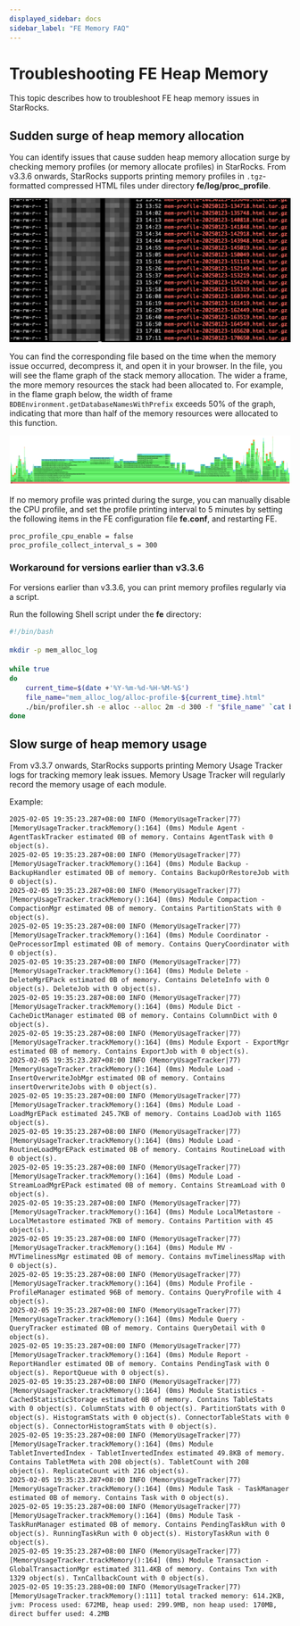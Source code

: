 ```yaml
---
displayed_sidebar: docs
sidebar_label: "FE Memory FAQ"
---
```


# Troubleshooting FE Heap Memory

This topic describes how to troubleshoot FE heap memory issues in StarRocks.

## Sudden surge of heap memory allocation

You can identify issues that cause sudden heap memory allocation surge by checking memory profiles (or memory allocate profiles) in StarRocks. From v3.3.6 onwards, StarRocks supports printing memory profiles in `.tgz`-formatted compressed HTML files under directory **fe/log/proc_profile**.

![FE Memory FAQ - 1](../_assets/fe_mem_faq_1.png)

You can find the corresponding file based on the time when the memory issue occurred, decompress it, and open it in your browser. In the file, you will see the flame graph of the stack memory allocation. The wider a frame, the more memory resources the stack had been allocated to. For example, in the flame graph below, the width of frame `BDBEnvironment.getDatabaseNamesWithPrefix` exceeds 50% of the graph, indicating that more than half of the memory resources were allocated to this function.

![FE Memory FAQ - 2](../_assets/fe_mem_faq_2.png)

If no memory profile was printed during the surge, you can manually disable the CPU profile, and set the profile printing interval to 5 minutes by setting the following items in the FE configuration file **fe.conf**, and restarting FE.

```Properties
proc_profile_cpu_enable = false
proc_profile_collect_interval_s = 300
```

### Workaround for versions earlier than v3.3.6

For versions earlier than v3.3.6, you can print memory profiles regularly via a script.

Run the following Shell script under the **fe** directory:

```Bash
#!/bin/bash

mkdir -p mem_alloc_log

while true
do
    current_time=$(date +'%Y-%m-%d-%H-%M-%S')
    file_name="mem_alloc_log/alloc-profile-${current_time}.html"
    ./bin/profiler.sh -e alloc --alloc 2m -d 300 -f "$file_name" `cat bin/fe.pid`
done
```

## Slow surge of heap memory usage

From v3.3.7 onwards, StarRocks supports printing Memory Usage Tracker logs for tracking memory leak issues. Memory Usage Tracker will regularly record the memory usage of each module.

Example:

```Plain
2025-02-05 19:35:23.287+08:00 INFO (MemoryUsageTracker|77) [MemoryUsageTracker.trackMemory():164] (0ms) Module Agent - AgentTaskTracker estimated 0B of memory. Contains AgentTask with 0 object(s).
2025-02-05 19:35:23.287+08:00 INFO (MemoryUsageTracker|77) [MemoryUsageTracker.trackMemory():164] (0ms) Module Backup - BackupHandler estimated 0B of memory. Contains BackupOrRestoreJob with 0 object(s).
2025-02-05 19:35:23.287+08:00 INFO (MemoryUsageTracker|77) [MemoryUsageTracker.trackMemory():164] (0ms) Module Compaction - CompactionMgr estimated 0B of memory. Contains PartitionStats with 0 object(s).
2025-02-05 19:35:23.287+08:00 INFO (MemoryUsageTracker|77) [MemoryUsageTracker.trackMemory():164] (0ms) Module Coordinator - QeProcessorImpl estimated 0B of memory. Contains QueryCoordinator with 0 object(s).
2025-02-05 19:35:23.287+08:00 INFO (MemoryUsageTracker|77) [MemoryUsageTracker.trackMemory():164] (0ms) Module Delete - DeleteMgrEPack estimated 0B of memory. Contains DeleteInfo with 0 object(s). DeleteJob with 0 object(s).
2025-02-05 19:35:23.287+08:00 INFO (MemoryUsageTracker|77) [MemoryUsageTracker.trackMemory():164] (0ms) Module Dict - CacheDictManager estimated 0B of memory. Contains ColumnDict with 0 object(s).
2025-02-05 19:35:23.287+08:00 INFO (MemoryUsageTracker|77) [MemoryUsageTracker.trackMemory():164] (0ms) Module Export - ExportMgr estimated 0B of memory. Contains ExportJob with 0 object(s).
2025-02-05 19:35:23.287+08:00 INFO (MemoryUsageTracker|77) [MemoryUsageTracker.trackMemory():164] (0ms) Module Load - InsertOverwriteJobMgr estimated 0B of memory. Contains insertOverwriteJobs with 0 object(s).
2025-02-05 19:35:23.287+08:00 INFO (MemoryUsageTracker|77) [MemoryUsageTracker.trackMemory():164] (0ms) Module Load - LoadMgrEPack estimated 245.7KB of memory. Contains LoadJob with 1165 object(s).
2025-02-05 19:35:23.287+08:00 INFO (MemoryUsageTracker|77) [MemoryUsageTracker.trackMemory():164] (0ms) Module Load - RoutineLoadMgrEPack estimated 0B of memory. Contains RoutineLoad with 0 object(s).
2025-02-05 19:35:23.287+08:00 INFO (MemoryUsageTracker|77) [MemoryUsageTracker.trackMemory():164] (0ms) Module Load - StreamLoadMgrEPack estimated 0B of memory. Contains StreamLoad with 0 object(s).
2025-02-05 19:35:23.287+08:00 INFO (MemoryUsageTracker|77) [MemoryUsageTracker.trackMemory():164] (0ms) Module LocalMetastore - LocalMetastore estimated 7KB of memory. Contains Partition with 45 object(s).
2025-02-05 19:35:23.287+08:00 INFO (MemoryUsageTracker|77) [MemoryUsageTracker.trackMemory():164] (0ms) Module MV - MVTimelinessMgr estimated 0B of memory. Contains mvTimelinessMap with 0 object(s).
2025-02-05 19:35:23.287+08:00 INFO (MemoryUsageTracker|77) [MemoryUsageTracker.trackMemory():164] (0ms) Module Profile - ProfileManager estimated 96B of memory. Contains QueryProfile with 4 object(s).
2025-02-05 19:35:23.287+08:00 INFO (MemoryUsageTracker|77) [MemoryUsageTracker.trackMemory():164] (0ms) Module Query - QueryTracker estimated 0B of memory. Contains QueryDetail with 0 object(s).
2025-02-05 19:35:23.287+08:00 INFO (MemoryUsageTracker|77) [MemoryUsageTracker.trackMemory():164] (0ms) Module Report - ReportHandler estimated 0B of memory. Contains PendingTask with 0 object(s). ReportQueue with 0 object(s).
2025-02-05 19:35:23.287+08:00 INFO (MemoryUsageTracker|77) [MemoryUsageTracker.trackMemory():164] (0ms) Module Statistics - CachedStatisticStorage estimated 0B of memory. Contains TableStats with 0 object(s). ColumnStats with 0 object(s). PartitionStats with 0 object(s). HistogramStats with 0 object(s). ConnectorTableStats with 0 object(s). ConnectorHistogramStats with 0 object(s).
2025-02-05 19:35:23.287+08:00 INFO (MemoryUsageTracker|77) [MemoryUsageTracker.trackMemory():164] (0ms) Module TabletInvertedIndex - TabletInvertedIndex estimated 49.8KB of memory. Contains TabletMeta with 208 object(s). TabletCount with 208 object(s). ReplicateCount with 216 object(s).
2025-02-05 19:35:23.287+08:00 INFO (MemoryUsageTracker|77) [MemoryUsageTracker.trackMemory():164] (0ms) Module Task - TaskManager estimated 0B of memory. Contains Task with 0 object(s).
2025-02-05 19:35:23.287+08:00 INFO (MemoryUsageTracker|77) [MemoryUsageTracker.trackMemory():164] (0ms) Module Task - TaskRunManager estimated 0B of memory. Contains PendingTaskRun with 0 object(s). RunningTaskRun with 0 object(s). HistoryTaskRun with 0 object(s).
2025-02-05 19:35:23.287+08:00 INFO (MemoryUsageTracker|77) [MemoryUsageTracker.trackMemory():164] (0ms) Module Transaction - GlobalTransactionMgr estimated 311.4KB of memory. Contains Txn with 1329 object(s). TxnCallbackCount with 0 object(s).
2025-02-05 19:35:23.288+08:00 INFO (MemoryUsageTracker|77) [MemoryUsageTracker.trackMemory():111] total tracked memory: 614.2KB, jvm: Process used: 672MB, heap used: 299.9MB, non heap used: 170MB, direct buffer used: 4.2MB
```
